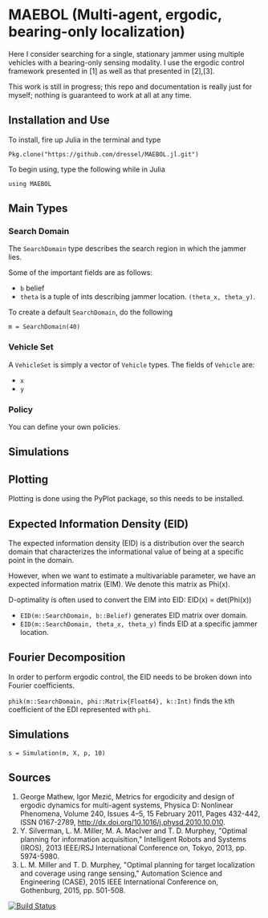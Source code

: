 # MAEBOL (Multi-agent, ergodic, bearing-only localization)
Here I consider searching for a single, stationary jammer using multiple vehicles with a bearing-only sensing modality.
I use the ergodic control framework presented in [1] as well as that presented in [2],[3].

This work is still in progress; this repo and documentation is really just for myself; nothing is guaranteed to work at all at any time.

## Installation and Use
To install, fire up Julia in the terminal and type
```
Pkg.clone("https://github.com/dressel/MAEBOL.jl.git")
```
To begin using, type the following while in Julia
```
using MAEBOL
```

## Main Types

### Search Domain
The `SearchDomain` type describes the search region in which the jammer lies.

Some of the important fields are as follows:
* `b` belief
* `theta` is a tuple of ints describing jammer location. `(theta_x, theta_y)`.

To create a default `SearchDomain`, do the following
```
m = SearchDomain(40)
```

### Vehicle Set
A `VehicleSet` is simply a vector of `Vehicle` types.
The fields of `Vehicle` are:

* `x`
* `y`

### Policy
You can define your own policies.

## Simulations

## Plotting
Plotting is done using the PyPlot package, so this needs to be installed.

## Expected Information Density (EID)
The expected information density (EID) is a distribution over the search domain that characterizes the informational value of being at a specific point in the domain.

However, when we want to estimate a multivariable parameter, we have an expected information matrix (EIM).
We denote this matrix as Phi(x).

D-optimality is often used to convert the EIM into EID: EID(x) = det(Phi(x))

* `EID(m::SearchDomain, b::Belief)` generates EID matrix over domain.
* `EID(m::SearchDomain, theta_x, theta_y)` finds EID at a specific jammer location.

## Fourier Decomposition
In order to perform ergodic control, the EID needs to be broken down into Fourier coefficients.

`phik(m::SearchDomain, phi::Matrix{Float64}, k::Int)` finds the `k`th coefficient of the EDI represented with `phi`.


## Simulations
```
s = Simulation(m, X, p, 10)
```

## Sources

1. George Mathew, Igor Mezić, Metrics for ergodicity and design of ergodic dynamics for multi-agent systems, Physica D: Nonlinear Phenomena, Volume 240, Issues 4–5, 15 February 2011, Pages 432-442, ISSN 0167-2789, http://dx.doi.org/10.1016/j.physd.2010.10.010.
2. Y. Silverman, L. M. Miller, M. A. MacIver and T. D. Murphey, "Optimal planning for information acquisition," Intelligent Robots and Systems (IROS), 2013 IEEE/RSJ International Conference on, Tokyo, 2013, pp. 5974-5980.
3. L. M. Miller and T. D. Murphey, "Optimal planning for target localization and coverage using range sensing," Automation Science and Engineering (CASE), 2015 IEEE International Conference on, Gothenburg, 2015, pp. 501-508.

[![Build Status](https://travis-ci.org/dressel/MAEBOL.jl.svg?branch=master)](https://travis-ci.org/dressel/MAEBOL.jl)
